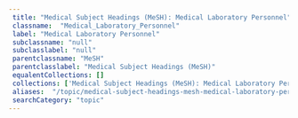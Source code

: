 ```yaml
--- 
 title: "Medical Subject Headings (MeSH): Medical Laboratory Personnel" 
 classname:  "Medical_Laboratory_Personnel" 
 label: "Medical Laboratory Personnel" 
 subclassname: "null" 
 subclasslabel: "null" 
 parentclassname: "MeSH" 
 parentclasslabel: "Medical Subject Headings (MeSH)" 
 equalentCollections: [] 
 collections: ['Medical Subject Headings (MeSH): Medical Laboratory Personnel']
 aliases:  "/topic/medical-subject-headings-mesh-medical-laboratory-personnel"  
 searchCategory: "topic" 
---
```

